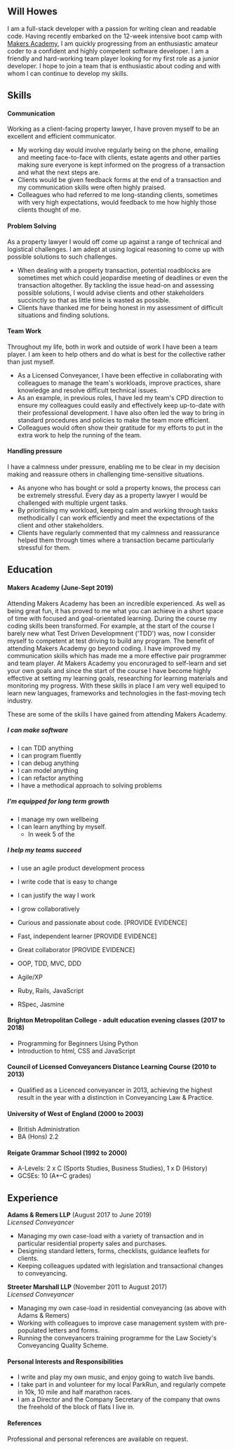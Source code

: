 ## Will Howes

I am a full-stack developer with a passion for writing clean and readable code. Having recently embarked on the 12-week intensive boot camp with [Makers Academy](https://makers.tech/), I am quickly progressing from an enthusiastic amateur coder to a confident and highly competent software developer. I am a friendly and hard-working team player looking for my first role as a junior developer. I hope to join a team that is enthusiastic about coding and with whom I can continue to develop my skills. 

## Skills

#### Communication

Working as a client-facing property lawyer, I have proven myself to be an excellent and efficient communicator.  

- My working day would involve regularly being on the phone, emailing and meeting face-to-face with clients, estate agents and other parties making sure everyone is kept informed on the progress of a transaction and what the next steps are. 
- Clients would be given feedback forms at the end of a transaction and my communication skills were often highly praised.
- Colleagues who had referred to me long-standing clients, sometimes with very high expectations, would feedback to me how highly those clients thought of me.

#### Problem Solving
As a property lawyer I would off come up against a range of technical and logistical challenges. I am adept at using logical reasoning to come up with possible solutions to such challenges.

- When dealing with a property transaction, potential roadblocks are sometimes met which could jeopardise meeting of deadlines or even the transaction altogether. By tackling the issue head-on and assessing possible solutions, I would advise clients and other stakeholders succinctly so that as little time is wasted as possible.
- Clients have thanked me for being honest in my assessment of difficult situations and finding solutions.

#### Team Work
Throughout my life, both in work and outside of work I have been a team player. I am keen to help others and do what is best for the collective rather than just myself. 

- As a Licensed Conveyancer, I have been effective in collaborating with colleagues to manage the team's workloads, improve practices, share knowledge and resolve difficult technical issues.
- As an example, in previous roles, I have led my team's CPD direction to ensure my colleagues could easily and effectively keep up-to-date with their professional development. I have also often led the way to bring in standard procedures and policies to make the team more efficient. 
- Colleagues would often show their gratitude for my efforts to put in the extra work to help the running of the team. 

#### Handling pressure
I have a calmness under pressure, enabling me to be clear in my decision making and reassure others in challenging time-sensitive situations. 

- As anyone who has bought or sold a property knows, the process can be extremely stressful. Every day as a property lawyer I would be challenged with multiple urgent tasks. 
- By prioritising my workload, keeping calm and working through tasks methodically I can work efficiently and meet the expectations of the client and other stakeholders. 
- Clients have regularly commented that my calmness and reassurance helped them through times where a transaction became particularly stressful for them.


## Education

#### Makers Academy (June-Sept 2019)

Attending Makers Academy has been an incredible experienced. As well as being great fun, it has proved to me what you can achieve in a short space of time with focused and goal-orientated learning. During the course my coding skills been transformed. For example, at the start of the course I barely new what Test Driven Developmnent ('TDD') was, now I consider myself to competent at test driving to build any program. The benefit of attending Makers Academy go beyond coding. I have improved my communication skills which has made me a more effective pair programmer and team player. At Makers Academy you encoruraged to self-learn and set your own goals and since the start of the course I have become highly effective at setting my learning goals, researching for learning materials and monitoring my progress. With these skills in place I am very well equiped to learn new languages, frameworks and technologies in the fast-moving tech industry.     

These are some of the skills I have gained from attending Makers Academy. 

##### I can make software
* I can TDD anything
* I can program fluently
* I can debug anything
* I can model anything
* I can refactor anything
* I have a methodical approach to solving problems

##### I'm equipped for long term growth

* I manage my own wellbeing
* I can learn anything by myself.
  - In week 5 of the 

##### I help my teams succeed

* I use an agile product development process
* I write code that is easy to change
* I can justify the way I work
* I grow collaboratively


* Curious and passionate about code. [PROVIDE EVIDENCE]
* Fast, independent learner [PROVIDE EVIDENCE]
* Great collaborator [PROVIDE EVIDENCE]

* OOP, TDD, MVC, DDD
* Agile/XP
* Ruby, Rails, JavaScript
* RSpec, Jasmine

#### Brighton Metropolitan College - adult education evening classes (2017 to 2018)

- Programming for Beginners Using Python
- Introduction to html, CSS and JavaScript

#### Council of Licensed Conveyancers Distance Learning Course (2010 to 2013)

- Qualified as a Licenced conveyancer in 2013, achieving the highest result in the year with a distinction in Conveyancing Law & Practice. 

#### University of West of England (2000 to 2003)

- British Administration
- BA (Hons) 2.2

#### Reigate Grammar School (1992 to 2000) 	
- A-Levels:	2 x C 	(Sports Studies, Business Studies), 1 x D 	(History)
- GCSEs: 	10 (A*–C grades)

## Experience

**Adams & Remers LLP** (August 2017 to June 2019)    
*Licensed Conveyancer*
- Managing my own case-load with a variety of transaction and in particular residential property sales and purchases. 
- Designing standard letters, forms, checklists, guidance leaflets for clients. 
- Keeping colleagues updated with legislation and transactional changes to conveyancing. 

**Streeter Marshall LLP** (November 2011 to August 2017)   
*Licensed Conveyancer*  
- Managing my own case-load in residential conveyancing (as above with Adams & Remers)
- Working with colleagues to improve case management system with pre-populated letters and forms.
- Running the conveyancers training programme for the Law Society's Conveyancing Quality Scheme. 

#### Personal Interests and Responsibilities
- I write and play my own music, and enjoy going to watch live bands. 
- I take part in and volunteer for my local ParkRun, and regularly compete in 10k, 10 mile and half marathon races.
- I am a Director and the Company Secretary of the company that owns the freehold of the block of flats I live in.

#### References
Professional and personal references are available on request.

